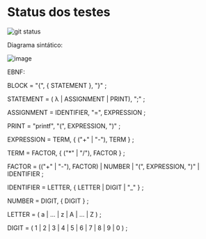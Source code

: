 # Status dos testes
![git status](http://3.129.230.99/svg/fernandocfbf/logComp/)

Diagrama sintático:

![image](https://user-images.githubusercontent.com/49531192/158675759-2d4c10c0-b0f7-4bed-b61f-5513f9b5c770.png)


EBNF:

BLOCK = "{", { STATEMENT }, "}" ;

STATEMENT = ( λ | ASSIGNMENT | PRINT), ";" ;

ASSIGNMENT = IDENTIFIER, "=", EXPRESSION ;

PRINT = "printf", "(", EXPRESSION, ")" ;

EXPRESSION = TERM, { ("+" | "-"), TERM } ;

TERM = FACTOR, { ("*" | "/"), FACTOR } ;

FACTOR = (("+" | "-"), FACTOR) | NUMBER | "(", EXPRESSION, ")" | IDENTIFIER ;

IDENTIFIER = LETTER, { LETTER | DIGIT | "_" } ;

NUMBER = DIGIT, { DIGIT } ;

LETTER = ( a | ... | z | A | ... | Z ) ;

DIGIT = ( 1 | 2 | 3 | 4 | 5 | 6 | 7 | 8 | 9 | 0 ) ;
